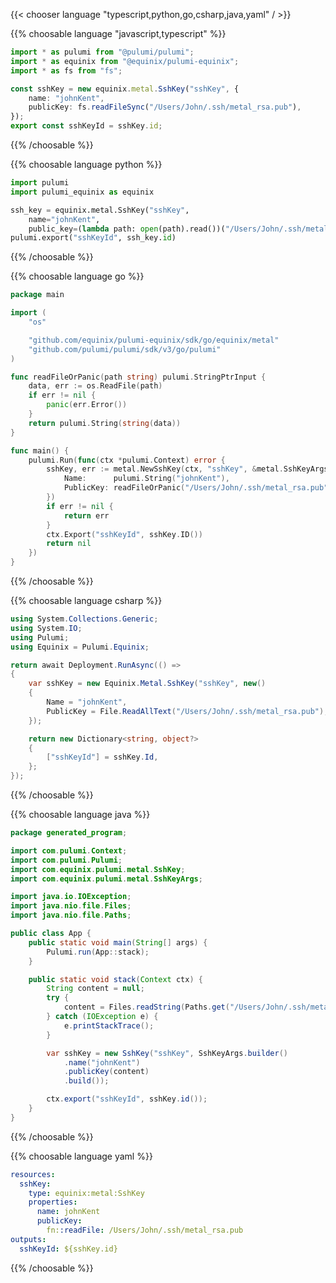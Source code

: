 {{< chooser language "typescript,python,go,csharp,java,yaml" / >}}

{{% choosable language "javascript,typescript" %}}

```typescript
import * as pulumi from "@pulumi/pulumi";
import * as equinix from "@equinix/pulumi-equinix";
import * as fs from "fs";

const sshKey = new equinix.metal.SshKey("sshKey", {
    name: "johnKent",
    publicKey: fs.readFileSync("/Users/John/.ssh/metal_rsa.pub"),
});
export const sshKeyId = sshKey.id;
```

{{% /choosable %}}

{{% choosable language python %}}

```python
import pulumi
import pulumi_equinix as equinix

ssh_key = equinix.metal.SshKey("sshKey",
    name="johnKent",
    public_key=(lambda path: open(path).read())("/Users/John/.ssh/metal_rsa.pub"))
pulumi.export("sshKeyId", ssh_key.id)
```

{{% /choosable %}}

{{% choosable language go %}}

```go
package main

import (
	"os"

	"github.com/equinix/pulumi-equinix/sdk/go/equinix/metal"
	"github.com/pulumi/pulumi/sdk/v3/go/pulumi"
)

func readFileOrPanic(path string) pulumi.StringPtrInput {
	data, err := os.ReadFile(path)
	if err != nil {
		panic(err.Error())
	}
	return pulumi.String(string(data))
}

func main() {
	pulumi.Run(func(ctx *pulumi.Context) error {
		sshKey, err := metal.NewSshKey(ctx, "sshKey", &metal.SshKeyArgs{
			Name:      pulumi.String("johnKent"),
			PublicKey: readFileOrPanic("/Users/John/.ssh/metal_rsa.pub"),
		})
		if err != nil {
			return err
		}
		ctx.Export("sshKeyId", sshKey.ID())
		return nil
	})
}
```

{{% /choosable %}}

{{% choosable language csharp %}}

```csharp
using System.Collections.Generic;
using System.IO;
using Pulumi;
using Equinix = Pulumi.Equinix;

return await Deployment.RunAsync(() => 
{
    var sshKey = new Equinix.Metal.SshKey("sshKey", new()
    {
        Name = "johnKent",
        PublicKey = File.ReadAllText("/Users/John/.ssh/metal_rsa.pub"),
    });

    return new Dictionary<string, object?>
    {
        ["sshKeyId"] = sshKey.Id,
    };
});
```

{{% /choosable %}}

{{% choosable language java %}}

```java
package generated_program;

import com.pulumi.Context;
import com.pulumi.Pulumi;
import com.equinix.pulumi.metal.SshKey;
import com.equinix.pulumi.metal.SshKeyArgs;

import java.io.IOException;
import java.nio.file.Files;
import java.nio.file.Paths;

public class App {
    public static void main(String[] args) {
        Pulumi.run(App::stack);
    }

    public static void stack(Context ctx) {
        String content = null;
        try {
            content = Files.readString(Paths.get("/Users/John/.ssh/metal_rsa.pub"));
        } catch (IOException e) {
            e.printStackTrace();
        }

        var sshKey = new SshKey("sshKey", SshKeyArgs.builder()        
            .name("johnKent")
            .publicKey(content)
            .build());

        ctx.export("sshKeyId", sshKey.id());
    }
}
```

{{% /choosable %}}

{{% choosable language yaml %}}

```yaml
resources:
  sshKey:
    type: equinix:metal:SshKey
    properties:
      name: johnKent
      publicKey:
        fn::readFile: /Users/John/.ssh/metal_rsa.pub
outputs:
  sshKeyId: ${sshKey.id}
```

{{% /choosable %}}
